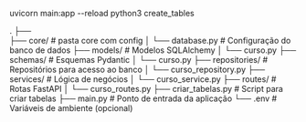 

uvicorn main:app --reload
python3 create_tables


.
├──             
├── core/                   # pasta core com config
│   └── database.py         # Configuração do banco de dados
├── models/                 # Modelos SQLAlchemy
│   └── curso.py
├── schemas/                # Esquemas Pydantic
│   └── curso.py
├── repositories/           # Repositórios para acesso ao banco
│   └── curso_repository.py
├── services/               # Lógica de negócios
│   └── curso_service.py
├── routes/                 # Rotas FastAPI
│   └── curso_routes.py
├── criar_tabelas.py        # Script para criar tabelas
├── main.py                 # Ponto de entrada da aplicação
└── .env                    # Variáveis de ambiente (opcional)

